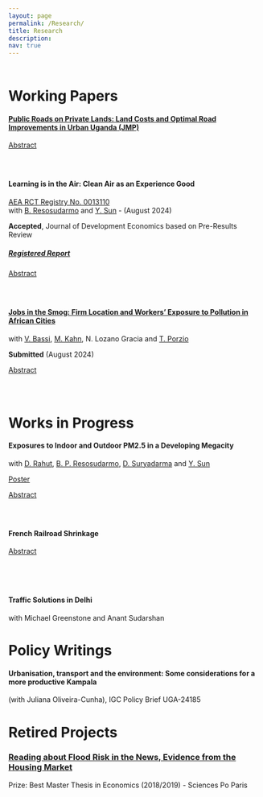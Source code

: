 ```yaml
---
layout: page
permalink: /Research/
title: Research
description: 
nav: true
---
```



<div style="margin-top: 60px;"></div>

# Working Papers


#### [Public Roads on Private Lands: Land Costs and Optimal Road Improvements in Urban Uganda (JMP)](/assets/pdf/Sorin_JMP.pdf) 

<a href="javascript:void(0);" onclick="toggleAbstract('jobs-abstract5')">Abstract</a>
<div id="jobs-abstract5" style="display: none; margin-top: 10px;">
    High land acquisition costs often undermine the net returns and hinder the implementation of high benefit infrastructure projects in developing cities. I examine this issue in Kampala, Uganda, using new survey data on real-estate brokers and landowners to evaluate the costs and benefits of 140 km of road improvements implemented since 2017. Leveraging the timing of improvements, I estimate their local benefits, and I develop a quantitative spatial model to account for the general equilibrium gains, including spillovers and the fiscal cost of land acquisition. Weak property rights enable the government to acquire land at reduced cost, acting as a subsidy to the government. Combined with a high cost of raising domestic funds, these weak property rights support more extensive road improvements with city-wide benefits. In turn, the realized road improvements yield net welfare gains equivalent to 99 USD per Kampala resident, compared to 40 USD if land had been acquired at market value, as legally mandated under eminent domain. Finally, I solve for the optimal road improvements under different institutional settings and funding restrictions, offering insights for policy design to enhance allocative efficiency and welfare outcomes.
</div> 


<div style="margin-top: 60px;"></div>


#### Learning is in the Air: Clean Air as an Experience Good 
[AEA RCT Registry No. 0013110](https://www.socialscienceregistry.org/trials/13110)  
with [B. Resosudarmo](https://crawford.anu.edu.au/people/academic/budy-p-resosudarmo) and [Y. Sun](https://yixinsun.com/) - (August 2024)

**Accepted**, Journal of Development Economics based on Pre-Results Review 
##### [Registered Report](https://afosterri.org/jdepreresults/wp-content/uploads/2024/08/resosudarmo-sorin-sun-learning-is-in-the-air-DEVEC-D-24-00423_R1-2be617642c32d437f96c0ad16c525fb3.pdf)

<a href="javascript:void(0);" onclick="toggleAbstract('jobs-abstract1')">Abstract</a>
<div id="jobs-abstract1" style="display: none; margin-top: 10px;">
    Despite the enormous costs of air pollution, willingness-to-pay (WTP) for clean air in polluted developing contexts remains low. We posit one understudied reason is that clean air is an experience good, whose value is revealed after consumption. We test this using a cluster-randomized trial, and seek to document an “experience wedge”, i.e. a difference between anticipated and realized utility of consuming a good. We deploy a novel experience-based intervention, installing air monitors and purifiers, potentially a more salient treatment than traditional information in pamphlets or videos. To explore the mechanisms behind the hypothesized wedge, we implement a purifier-only treatment to distinguish between (1) knowledge about objective pollution exposure and (2) the sensory experience of breathing in clean air. This will be the first experimental evidence demonstrating how experience can shift demand for clean air, with implications for public health policy, environmental awareness campaigns, and using WTP estimates in economic evaluations.
</div> 

<div style="margin-top: 60px;"></div>



#### [Jobs in the Smog: Firm Location and Workers’ Exposure to Pollution in African Cities](/assets/pdf/JobsInTheSmog.pdf) 
with [V. Bassi](http://www.vittoriobassi.com/), 
[M. Kahn](https://sites.google.com/site/mek1966/), 
N. Lozano Gracia and 
[T. Porzio](https://sites.google.com/view/tommaso-porzio/home) 

**Submitted** (August 2024)

<!-- Abstract feature -->
<a href="javascript:void(0);" onclick="toggleAbstract('jobs-abstract2')">Abstract</a>
<div id="jobs-abstract2" style="display: none; margin-top: 10px;">
    Air pollution within African cities is high but unevenly distributed. In principle, individuals could mitigate the severe health risk by working in the less polluted parts of the city. In practice, we show that pollution avoidance is challenging because firms locate on the busiest and most polluted roads searching for customer visibility. Both workers and entrepreneurs bear the cost of this pollution exposure, but the benefits are unequally distributed: profits are much higher in polluted areas, while compensating differentials in wages are minimal. An information experiment reveals limited awareness of pollution, suggesting that workers might be undercompensated for their exposure.
</div> 

<div style="margin-top: 80px;"></div>

# Works in Progress


#### Exposures to Indoor and Outdoor PM2.5 in a Developing Megacity
with [D. Rahut](https://www.adb.org/adbi/about/staff-profiles/dil-rahut), 
[B. P. Resosudarmo](https://crawford.anu.edu.au/people/academic/budy-p-resosudarmo),
[D. Suryadarma](https://sites.google.com/view/dsuryadarma/home) and
[Y. Sun](https://yixinsun.com/research/)

 [Poster](/assets/pdf/JakartaIndoorOutdoor_pm.pdf)  
 
<!-- Abstract feature -->
<a href="javascript:void(0);" onclick="toggleAbstract('jobs-abstract3')">Abstract</a>
<div id="jobs-abstract3" style="display: none; margin-top: 10px;">
    This study investigates the relationship between outdoor and indoor air pollution in Jakarta, Indonesia, one of the largest cities in the world. Using data from over 300 indoor and outdoor pollution monitors over a three-month period, we explore the temporal and spatial relationship between outdoor and indoor PM2.5 concentrations. Our key findings reveal that penetration rates of outdoor pollution into indoor spaces are significantly higher than those documented in previous studies conducted in developed settings. We quantify the proportion of indoor air pollution attributable to outdoor sources versus indoor sources, providing insights into the primary drivers of indoor air quality. Through extensive surveying, we also explore factors contributing to heterogeneity in the outdoor-indoor pollution relationship, including housing structure, demographic variables, and household behavior. Our findings underscore the importance of considering both outdoor and indoor air quality in comprehensive pollution mitigation strategies.
</div> 

<div style="margin-top: 60px;"></div>


#### French Railroad Shrinkage 

<!-- Abstract feature -->
<a href="javascript:void(0);" onclick="toggleAbstract('jobs-abstract4')">Abstract</a>
<div id="jobs-abstract4" style="display: none; margin-top: 10px;">
    Transportation infrastructure determines a location's accessibility and, in turn, is a key driver of demographic and economic distributions across space. Investments and dis-investments in this infrastructure are common, but the impacts of contractionary transportation policies have not been extensively studied. Using a simple modification of the standard quantitative spatial model, I theorize that while positive accessibility changes to a location result in rapid population adjustment, negative changes may create a slow and asymmetric population adjustment due to the presence of slowly depreciating housing capital. This paper provides empirical support for the existence of these non-linear responses by studying the impact of the closure of more than one half of the French railroad between 1930 and 1960. I find that, within a given county, municipalities hit one-standard deviation harder by the policy had a 7 percent lower population growth between 1926 and 1982. This response is slow, strongest between two and four decades after the policy, and is non-linear in the short run: it is systematically lower when estimated on market access decrease than it is for (relative) market access increase.
</div> 

<div style="margin-top: 80px;"></div>


#### Traffic Solutions in Delhi 
with Michael Greenstone and Anant Sudarshan


# Policy Writings

#### Urbanisation, transport and the environment: Some considerations for a more productive Kampala
(with Juliana Oliveira-Cunha), IGC Policy Brief UGA-24185


# Retired Projects

### [Reading about Flood Risk in the News, Evidence from the Housing Market](https://www.sciencespo.fr/ecole-doctorale/sites/sciencespo.fr.ecole-doctorale/files/MastersThesis_JeanneSorin.pdf)
Prize: Best Master Thesis in Economics (2018/2019) - Sciences Po Paris

